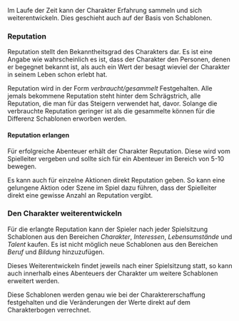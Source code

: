 Im Laufe der Zeit kann der Charakter Erfahrung sammeln und sich weiterentwickeln. Dies geschieht auch auf der Basis von Schablonen.

### Reputation

Reputation stellt den Bekanntheitsgrad des Charakters dar. Es ist eine Angabe wie wahrscheinlich es ist, dass der Charakter den Personen, denen er begegnet bekannt ist, als auch ein Wert der besagt wieviel der Charakter in seinem Leben schon erlebt hat.

Reputation wird in der Form *verbraucht/gesammelt* Festgehalten. Alle jemals bekommene Reputation steht hinter dem Schrägstrich, alle Reputation, die man für das Steigern verwendet hat, davor. Solange die verbrauchte Reputation geringer ist als die gesammelte können für die Differenz Schablonen erworben werden.

#### Reputation erlangen

Für erfolgreiche Abenteuer erhält der Charakter Reputation. Diese wird vom Spielleiter vergeben und sollte sich für ein Abenteuer im Bereich von 5-10 bewegen. 

Es kann auch für einzelne Aktionen direkt Reputation geben. So kann eine gelungene Aktion oder Szene im Spiel dazu führen, dass der Spielleiter direkt eine gewisse Anzahl an Reputation vergibt.

### Den Charakter weiterentwickeln

Für die erlangte Reputation kann der Spieler nach jeder Spielsitzung Schablonen aus den Bereichen *Charakter*, *Interessen*, *Lebensumstände* und *Talent* kaufen. Es ist nicht möglich neue Schablonen aus den Bereichen *Beruf* und *Bildung* hinzuzufügen.

Dieses Weiterentwickeln findet jeweils nach einer Spielsitzung statt, so kann auch innerhalb eines Abenteuers der Charakter um weitere Schablonen erweitert werden.

Diese Schablonen werden genau wie bei der Charaktererschaffung festgehalten und die Veränderungen der Werte direkt auf dem Charakterbogen verrechnet.
